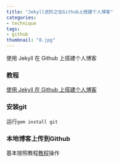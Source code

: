 ```yaml
---
title: "Jekyll进阶之在Github上搭建个人博客"
categories: 
- technique
tags: 
- github
thumbnail: "8.jpg"
---
```

使用 Jekyll 在 Github 上搭建个人博客
<!--more-->

### 教程
[使用 Jekyll 在 Github 上搭建个人博客](http://www.tuicool.com/articles/jU7VJr)

### 安装git
运行`gem install git`

### 本地博客上传到Github
基本按照教程[教程](http://segmentfault.com/a/1190000000406019)操作